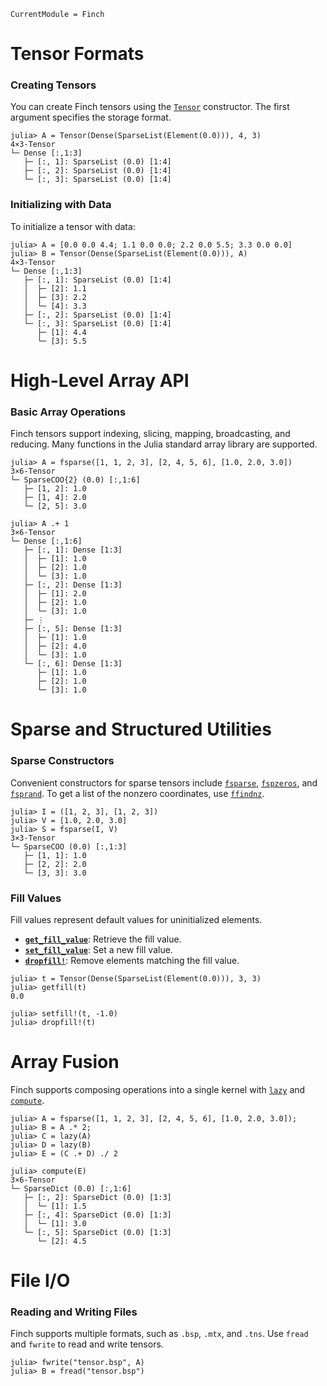```@meta
CurrentModule = Finch
```

# Tensor Formats

### Creating Tensors
You can create Finch tensors using the [`Tensor`](@ref) constructor. The first argument specifies the storage format.

```jldoctest tensorformats; setup = :(using Finch)
julia> A = Tensor(Dense(SparseList(Element(0.0))), 4, 3)
4×3-Tensor
└─ Dense [:,1:3]
   ├─ [:, 1]: SparseList (0.0) [1:4]
   ├─ [:, 2]: SparseList (0.0) [1:4]
   └─ [:, 3]: SparseList (0.0) [1:4]
```

### Initializing with Data
To initialize a tensor with data:

```jldoctest tensorformats
julia> A = [0.0 0.0 4.4; 1.1 0.0 0.0; 2.2 0.0 5.5; 3.3 0.0 0.0]
julia> B = Tensor(Dense(SparseList(Element(0.0))), A)
4×3-Tensor
└─ Dense [:,1:3]
   ├─ [:, 1]: SparseList (0.0) [1:4]
   │  ├─ [2]: 1.1
   │  ├─ [3]: 2.2
   │  └─ [4]: 3.3
   ├─ [:, 2]: SparseList (0.0) [1:4]
   └─ [:, 3]: SparseList (0.0) [1:4]
      ├─ [1]: 4.4
      └─ [3]: 5.5
```

# High-Level Array API

### Basic Array Operations
Finch tensors support indexing, slicing, mapping, broadcasting, and reducing.
Many functions in the Julia standard array library are supported.

```jldoctest arrayapi; setup = :(using Finch)
julia> A = fsparse([1, 1, 2, 3], [2, 4, 5, 6], [1.0, 2.0, 3.0])
3×6-Tensor
└─ SparseCOO{2} (0.0) [:,1:6]
   ├─ [1, 2]: 1.0
   ├─ [1, 4]: 2.0
   └─ [2, 5]: 3.0

julia> A .+ 1
3×6-Tensor
└─ Dense [:,1:6]
   ├─ [:, 1]: Dense [1:3]
   │  ├─ [1]: 1.0
   │  ├─ [2]: 1.0
   │  └─ [3]: 1.0
   ├─ [:, 2]: Dense [1:3]
   │  ├─ [1]: 2.0
   │  ├─ [2]: 1.0
   │  └─ [3]: 1.0
   ├─ ⋮
   ├─ [:, 5]: Dense [1:3]
   │  ├─ [1]: 1.0
   │  ├─ [2]: 4.0
   │  └─ [3]: 1.0
   └─ [:, 6]: Dense [1:3]
      ├─ [1]: 1.0
      ├─ [2]: 1.0
      └─ [3]: 1.0
```

# Sparse and Structured Utilities

### Sparse Constructors
Convenient constructors for sparse tensors include [`fsparse`](@ref), [`fspzeros`](@ref), and [`fsprand`](@ref).
To get a list of the nonzero coordinates, use [`ffindnz`](@ref).

```jldoctest sparseutils; setup = :(using Finch)
julia> I = ([1, 2, 3], [1, 2, 3])
julia> V = [1.0, 2.0, 3.0]
julia> S = fsparse(I, V)
3×3-Tensor
└─ SparseCOO (0.0) [:,1:3]
   ├─ [1, 1]: 1.0
   ├─ [2, 2]: 2.0
   └─ [3, 3]: 3.0
```

### Fill Values
Fill values represent default values for uninitialized elements.

- **[`get_fill_value`](@ref)**: Retrieve the fill value.
- **[`set_fill_value`](@ref)**: Set a new fill value.
- **[`dropfill!`](@ref)**: Remove elements matching the fill value.

```jldoctest sparseutils
julia> t = Tensor(Dense(SparseList(Element(0.0))), 3, 3)
julia> getfill(t)
0.0

julia> setfill!(t, -1.0)
julia> dropfill!(t)
```

# Array Fusion

Finch supports composing operations into a single kernel with [`lazy`](@ref) and [`compute`](@ref).

```jldoctest fusion; setup = :(using Finch)
julia> A = fsparse([1, 1, 2, 3], [2, 4, 5, 6], [1.0, 2.0, 3.0]);
julia> B = A .* 2;
julia> C = lazy(A)
julia> D = lazy(B)
julia> E = (C .+ D) ./ 2

julia> compute(E)
3×6-Tensor
└─ SparseDict (0.0) [:,1:6]
   ├─ [:, 2]: SparseDict (0.0) [1:3]
   │  └─ [1]: 1.5
   ├─ [:, 4]: SparseDict (0.0) [1:3]
   │  └─ [1]: 3.0
   └─ [:, 5]: SparseDict (0.0) [1:3]
      └─ [2]: 4.5
```

# File I/O

### Reading and Writing Files
Finch supports multiple formats, such as `.bsp`, `.mtx`, and `.tns`. Use `fread` and `fwrite` to read and write tensors.

```jldoctest fileio; setup = :(using Finch)
julia> fwrite("tensor.bsp", A)
julia> B = fread("tensor.bsp")
```

